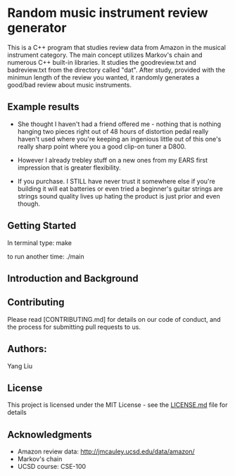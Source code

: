 # Random music instrument review generator

This is a C++ program that studies review data from Amazon in the musical instrument category. The main concept utilizes Markov's chain and numerous C++ built-in libraries. It studies the goodreview.txt and badreview.txt from the directory called "dat". After study, provided with the minimun length of the review you wanted, it randomly generates a good/bad review about music instruments.

## Example results

* She thought I haven't had a friend offered me - nothing that is nothing hanging two pieces right out of 48 hours of distortion pedal really haven't used where you're keeping an ingenious little out of this one's really sharp point where you a good clip-on tuner a D800.

* However I already trebley stuff on a new ones from my EARS first impression that is greater flexibility.

* If you purchase. I STILL have never trust it somewhere else if you're building it will eat batteries or even tried a beginner's guitar strings are strings sound quality lives up hating the product is just prior and even though.

## Getting Started

In terminal type:     make

to run another time:  ./main

## Introduction and Background

## Contributing

Please read [CONTRIBUTING.md] for details on our code of conduct, and the process for submitting pull requests to us.

## Authors:

Yang Liu

## License

This project is licensed under the MIT License - see the [LICENSE.md](LICENSE.md) file for details

## Acknowledgments

* Amazon review data: http://jmcauley.ucsd.edu/data/amazon/
* Markov's chain
* UCSD course: CSE-100
